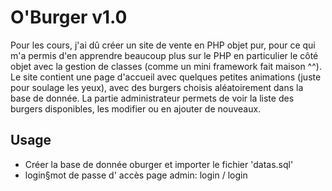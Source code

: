 # O'Burger v1.0

Pour les cours, j'ai dû créer un site de vente en PHP objet pur, pour ce qui m'a permis d'en apprendre beaucoup plus sur le PHP en particulier le côté objet avec la gestion de classes (comme un mini framework fait maison ^^).
Le site contient une page d'accueil avec quelques petites animations (juste pour soulage les yeux), avec des burgers choisis aléatoirement dans la base de donnée. La partie administrateur permets de voir la liste des burgers disponibles, les modifier ou en ajouter de nouveaux.

## Usage

- Créer la base de donnée oburger et importer le fichier 'datas.sql'
- login§mot de passe d' accès page admin: login / login